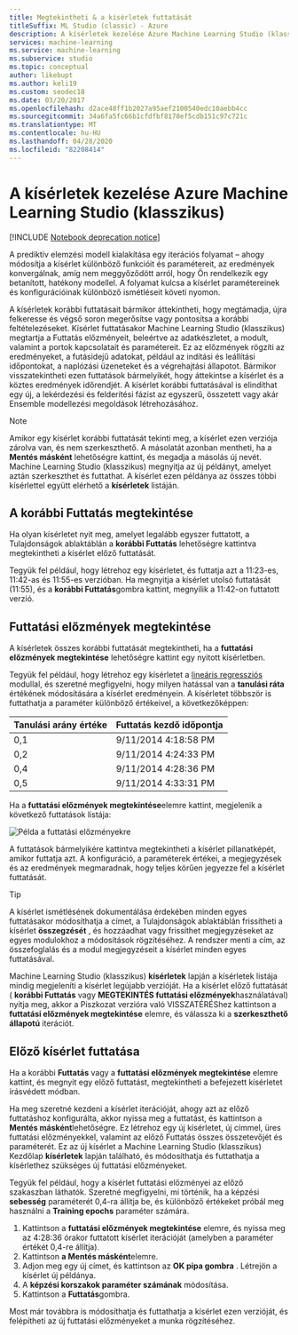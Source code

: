 ```yaml
---
title: Megtekintheti & a kísérletek futtatását
titleSuffix: ML Studio (classic) - Azure
description: A kísérletek kezelése Azure Machine Learning Studio (klasszikus) folyamatban van. A kísérletek korábbi futtatásait bármikor áttekintheti, hogy megtámadja, újra felkeresse és végső soron megerősítse vagy pontosítsa a korábbi feltételezéseket.
services: machine-learning
ms.service: machine-learning
ms.subservice: studio
ms.topic: conceptual
author: likebupt
ms.author: keli19
ms.custom: seodec18
ms.date: 03/20/2017
ms.openlocfilehash: d2ace48ff1b2027a95aef2100540edc10aebb4cc
ms.sourcegitcommit: 34a6fa5fc66b1cfdfbf8178ef5cdb151c97c721c
ms.translationtype: MT
ms.contentlocale: hu-HU
ms.lasthandoff: 04/28/2020
ms.locfileid: "82208414"
---
```

# <a name="manage-experiment-runs-in-azure-machine-learning-studio-classic"></a>A kísérletek kezelése Azure Machine Learning Studio (klasszikus)

[!INCLUDE [Notebook deprecation notice](../../../includes/aml-studio-notebook-notice.md)]

A prediktív elemzési modell kialakítása egy iterációs folyamat – ahogy módosítja a kísérlet különböző funkcióit és paramétereit, az eredmények konvergálnak, amíg nem meggyőződött arról, hogy Ön rendelkezik egy betanított, hatékony modellel. A folyamat kulcsa a kísérlet paramétereinek és konfigurációinak különböző ismétléseit követi nyomon.

A kísérletek korábbi futtatásait bármikor áttekintheti, hogy megtámadja, újra felkeresse és végső soron megerősítse vagy pontosítsa a korábbi feltételezéseket. Kísérlet futtatásakor Machine Learning Studio (klasszikus) megtartja a Futtatás előzményeit, beleértve az adatkészletet, a modult, valamint a portok kapcsolatait és paramétereit. Ez az előzmények rögzíti az eredményeket, a futásidejű adatokat, például az indítási és leállítási időpontokat, a naplózási üzeneteket és a végrehajtási állapotot. Bármikor visszatekintheti ezen futtatások bármelyikét, hogy áttekintse a kísérlet és a köztes eredmények időrendjét. A kísérlet korábbi futtatásával is elindíthat egy új, a lekérdezési és felderítési fázist az egyszerű, összetett vagy akár Ensemble modellezési megoldások létrehozásához.

> [!NOTE]
> Amikor egy kísérlet korábbi futtatását tekinti meg, a kísérlet ezen verziója zárolva van, és nem szerkeszthető. A másolatát azonban mentheti, ha a **Mentés másként** lehetőségre kattint, és megadja a másolás új nevét. Machine Learning Studio (klasszikus) megnyitja az új példányt, amelyet aztán szerkeszthet és futtathat. A kísérlet ezen példánya az összes többi kísérlettel együtt elérhető a **kísérletek** listáján.
> 
> 

## <a name="view-the-prior-run"></a>A korábbi Futtatás megtekintése
Ha olyan kísérletet nyit meg, amelyet legalább egyszer futtatott, a Tulajdonságok ablaktáblán a **korábbi Futtatás** lehetőségre kattintva megtekintheti a kísérlet előző futtatását.

Tegyük fel például, hogy létrehoz egy kísérletet, és futtatja azt a 11:23-es, 11:42-as és 11:55-es verzióban. Ha megnyitja a kísérlet utolsó futtatását (11:55), és a **korábbi Futtatás**gombra kattint, megnyílik a 11:42-on futtatott verzió.

## <a name="view-the-run-history"></a>Futtatási előzmények megtekintése
A kísérletek összes korábbi futtatását megtekintheti, ha a **futtatási előzmények megtekintése** lehetőségre kattint egy nyitott kísérletben.

Tegyük fel például, hogy létrehoz egy kísérletet a [lineáris regressziós][linear-regression] modullal, és szeretné megfigyelni, hogy milyen hatással van a **tanulási ráta** értékének módosítására a kísérlet eredményein. A kísérletet többször is futtathatja a paraméter különböző értékeivel, a következőképpen:

| Tanulási arány értéke | Futtatás kezdő időpontja |
| --- | --- |
| 0,1 |9/11/2014 4:18:58 PM |
| 0,2 |9/11/2014 4:24:33 PM |
| 0,4 |9/11/2014 4:28:36 PM |
| 0,5 |9/11/2014 4:33:31 PM |

Ha a **futtatási előzmények megtekintése**elemre kattint, megjelenik a következő futtatások listája:

![Példa a futtatási előzményekre](./media/manage-experiment-iterations/viewrunhistory.jpg)

A futtatások bármelyikére kattintva megtekintheti a kísérlet pillanatképét, amikor futtatja azt. A konfiguráció, a paraméterek értékei, a megjegyzések és az eredmények megmaradnak, hogy teljes körűen jegyezze fel a kísérlet futtatását.

> [!TIP]
> A kísérlet ismétlésének dokumentálása érdekében minden egyes futtatásakor módosíthatja a címet, a Tulajdonságok ablaktáblán frissítheti a kísérlet **összegzését** , és hozzáadhat vagy frissíthet megjegyzéseket az egyes modulokhoz a módosítások rögzítéséhez. A rendszer menti a cím, az összefoglalás és a modul megjegyzéseit a kísérlet minden egyes futtatásával.
> 
> 

Machine Learning Studio (klasszikus) **kísérletek** lapján a kísérletek listája mindig megjeleníti a kísérlet legújabb verzióját. Ha a kísérlet előző futtatását ( **korábbi Futtatás** vagy **MEGTEKINTÉS futtatási előzmények**használatával) nyitja meg, akkor a Piszkozat verzióra való VISSZATÉRÉShez kattintson a **futtatási előzmények megtekintése** elemre, és válassza ki a **szerkeszthető** **állapotú** iterációt.

## <a name="run-a-previous-experiment"></a>Előző kísérlet futtatása
Ha a korábbi **Futtatás** vagy a **futtatási előzmények megtekintése** elemre kattint, és megnyit egy előző futtatást, megtekintheti a befejezett kísérletet írásvédett módban.

Ha meg szeretné kezdeni a kísérlet iterációját, ahogy azt az előző futtatáshoz konfigurálta, akkor nyissa meg a futtatást, és kattintson a **Mentés másként**lehetőségre. Ez létrehoz egy új kísérletet, új címmel, üres futtatási előzményekkel, valamint az előző Futtatás összes összetevőjét és paraméterét. Ez az új kísérlet a Machine Learning Studio (klasszikus) Kezdőlap **kísérletek** lapján található, és módosíthatja és futtathatja a kísérlethez szükséges új futtatási előzményeket. 

Tegyük fel például, hogy a kísérlet futtatási előzményei az előző szakaszban láthatók. Szeretné megfigyelni, mi történik, ha a képzési **sebesség** paraméterét 0,4-ra állítja be, és különböző értékeket próbál meg használni a **Training epochs** paraméter számára.

1. Kattintson a **futtatási előzmények megtekintése** elemre, és nyissa meg az 4:28:36 órakor futtatott kísérlet iterációját (amelyben a paraméter értékét 0,4-re állítja).
2. Kattintson **a Mentés másként**elemre.
3. Adjon meg egy új címet, és kattintson az **OK pipa gombra** . Létrejön a kísérlet új példánya.
4. A **képzési korszakok paraméter számának** módosítása.
5. Kattintson a **Futtatás**gombra.

Most már továbbra is módosíthatja és futtathatja a kísérlet ezen verzióját, és felépítheti az új futtatási előzményeket a munka rögzítéséhez.

<!-- Module References -->
[linear-regression]: https://msdn.microsoft.com/library/azure/31960a6f-789b-4cf7-88d6-2e1152c0bd1a/
